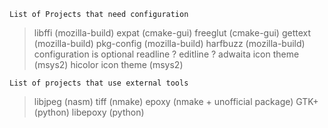 ```
List of Projects that need configuration
```

>libffi (mozilla-build)
>expat (cmake-gui)
>freeglut (cmake-gui)
>gettext (mozilla-build)
>pkg-config (mozilla-build)
>harfbuzz (mozilla-build) configuration is optional
>readline ?
>editline ?
>adwaita icon theme (msys2)
>hicolor icon theme (msys2)

```
List of projects that use external tools
```
>libjpeg (nasm)
>tiff (nmake)
>epoxy (nmake + unofficial package)
>GTK+ (python)
>libepoxy (python)